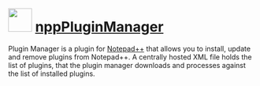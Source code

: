# <img src="https://cdn.rawgit.com/turboBasic/au_packages/master/notepadplusplus-nppPluginManager/icon.png" width="48" height="48"/> [nppPluginManager](https://chocolatey.org/packages/notepadplusplus-nppPluginManager)

Plugin Manager is a plugin for [Notepad++](https://github.com/notepad-plus-plus/notepad-plus-plus) that allows you to install, update and remove plugins from Notepad++. A centrally hosted XML file holds the list of plugins, that the plugin manager downloads and processes against the list of installed plugins.